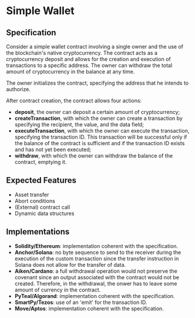 # Simple Wallet

## Specification

Consider a simple wallet contract 
involving a single owner and the use 
of the blockchain's native cryptocurrency.
The contract acts as a cryptocurrency 
deposit and allows for the creation and 
execution of transactions to a specific
address. The owner can withdraw the total
amount of cryptocurrency in the balance 
at any time.


The owner initializes the contract, 
specifying the address that he intends 
to authorize. 

After contract creation, the contract 
allows four actions:
- **deposit**, the owner can deposit a 
certain amount of cryptocurrency; 
- **createTransaction**,  with which the owner can 
create a transaction by 
specifying the recipient, the value, 
and the data field;
- **executeTransaction**, with which the owner can 
execute the transaction, 
specifying the transaction ID. 
This transaction will be successful 
only if the balance of the contract 
is sufficient and if the transaction 
ID exists and has not yet been executed; 
- **withdraw**,  with which the owner can withdraw the 
balance of the contract, emptying it.

## Expected Features

- Asset transfer
- Abort conditions
- (External) contract call
- Dynamic data structures



## Implementations

- **Solidity/Ethereum**: implementation coherent with the specification.
- **Anchor/Solana**: no byte sequence to send to the receiver during the execution of the custom transaction since the transfer instruction in Solana does not allow for the transfer of data.
- **Aiken/Cardano**: a full withdrawal operation would not preserve the covenant since an output associated with the contract would not be created. Therefore, in the withdrawal, the onwer has to leave some amount of currency in the contract.
- **PyTeal/Algorand**: implementation coherent with the specification.
- **SmartPy/Tezos**: use of an 'emit' for the transaction ID.
- **Move/Aptos**: implementation coherent with the specification.
